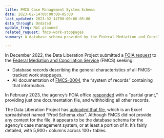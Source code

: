 ```yaml
---
title: FMCS Case Management System Schema
date: 2023-02-14T00:00:00-05:00
last_updated: 2023-02-14T00:00:00-05:00
data_through: Undated
update_freq: Not planned
related_request: fmcs-work-stoppages
summary: A database schema provided by the Federal Mediation and Conciliation Service, appearing to document the agency's case management system.

---
```


In December 2022, the Data Liberation Project submitted a [FOIA request](../requests/fmcs-work-stoppages/) to the [Federal Mediation and Conciliation Service](https://www.fmcs.gov/) (FMCS) seeking:

- Database records describing the general characteristics of all FMCS-tracked work stoppages.
- All documentation of [FMCS-0004](https://www.federalregister.gov/documents/2022/03/16/2022-05544/privacy-act-of-1974-system-of-records), the “system of records” containing that information.

In February 2023, the agency’s FOIA office [responded](https://www.documentcloud.org/documents/23622117-2023-02-09-foia-partial-grant) with a “partial grant,” providing just one documentation file, and withholding all other records.

The Data Liberation Project has [uploaded that file](https://github.com/data-liberation-project/fmcs-work-stoppage-records), which is an Excel spreadsheet named “Prod Schema.xlsx”. Although FMCS did not provide any context for the file, it appears to be the database schema for the agency’s case management system, or at least a portion of it. It’s fairly detailed, with 5,900+ columns across 100+ tables.
